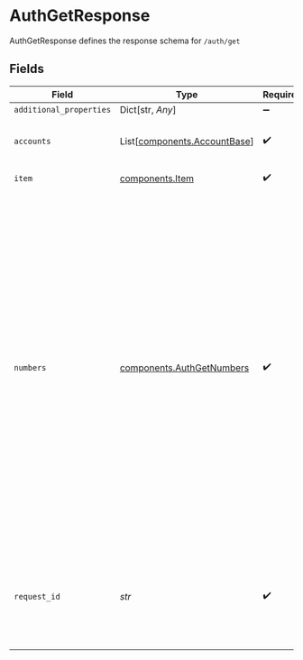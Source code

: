# AuthGetResponse

AuthGetResponse defines the response schema for `/auth/get`


## Fields

| Field                                                                                                                                                                                                                                                                                                                                                                                                          | Type                                                                                                                                                                                                                                                                                                                                                                                                           | Required                                                                                                                                                                                                                                                                                                                                                                                                       | Description                                                                                                                                                                                                                                                                                                                                                                                                    |
| -------------------------------------------------------------------------------------------------------------------------------------------------------------------------------------------------------------------------------------------------------------------------------------------------------------------------------------------------------------------------------------------------------------- | -------------------------------------------------------------------------------------------------------------------------------------------------------------------------------------------------------------------------------------------------------------------------------------------------------------------------------------------------------------------------------------------------------------- | -------------------------------------------------------------------------------------------------------------------------------------------------------------------------------------------------------------------------------------------------------------------------------------------------------------------------------------------------------------------------------------------------------------- | -------------------------------------------------------------------------------------------------------------------------------------------------------------------------------------------------------------------------------------------------------------------------------------------------------------------------------------------------------------------------------------------------------------- |
| `additional_properties`                                                                                                                                                                                                                                                                                                                                                                                        | Dict[str, *Any*]                                                                                                                                                                                                                                                                                                                                                                                               | :heavy_minus_sign:                                                                                                                                                                                                                                                                                                                                                                                             | N/A                                                                                                                                                                                                                                                                                                                                                                                                            |
| `accounts`                                                                                                                                                                                                                                                                                                                                                                                                     | List[[components.AccountBase](../../models/components/accountbase.md)]                                                                                                                                                                                                                                                                                                                                         | :heavy_check_mark:                                                                                                                                                                                                                                                                                                                                                                                             | The `accounts` for which numbers are being retrieved.                                                                                                                                                                                                                                                                                                                                                          |
| `item`                                                                                                                                                                                                                                                                                                                                                                                                         | [components.Item](../../models/components/item.md)                                                                                                                                                                                                                                                                                                                                                             | :heavy_check_mark:                                                                                                                                                                                                                                                                                                                                                                                             | Metadata about the Item.                                                                                                                                                                                                                                                                                                                                                                                       |
| `numbers`                                                                                                                                                                                                                                                                                                                                                                                                      | [components.AuthGetNumbers](../../models/components/authgetnumbers.md)                                                                                                                                                                                                                                                                                                                                         | :heavy_check_mark:                                                                                                                                                                                                                                                                                                                                                                                             | An object containing identifying numbers used for making electronic transfers to and from the `accounts`. The identifying number type (ACH, EFT, IBAN, or BACS) used will depend on the country of the account. An account may have more than one number type. If a particular identifying number type is not used by any `accounts` for which data has been requested, the array for that type will be empty. |
| `request_id`                                                                                                                                                                                                                                                                                                                                                                                                   | *str*                                                                                                                                                                                                                                                                                                                                                                                                          | :heavy_check_mark:                                                                                                                                                                                                                                                                                                                                                                                             | A unique identifier for the request, which can be used for troubleshooting. This identifier, like all Plaid identifiers, is case sensitive.                                                                                                                                                                                                                                                                    |